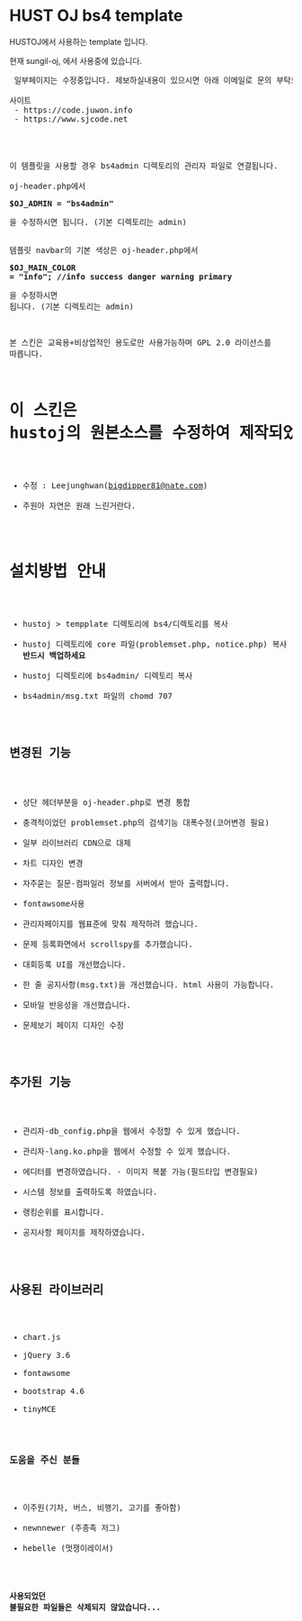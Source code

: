 # HUST OJ bs4 template
HUSTOJ에서 사용하는 template 입니다.

현재 sungil-oj,  에서 사용중에 있습니다.

<pre> 일부페이지는 수정중입니다. 제보하실내용이 있으시면 아래 이메일로 문의 부탁드립니다.

사이트
 - https://code.juwon.info 
 - https://www.sjcode.net




이 템플릿을 사용할 경우 bs4admin 디렉토리의 관리자 파일로 연결됩니다.

oj-header.php에서 <b><pre>$OJ_ADMIN = "bs4admin"</pre></b>을 수정하시면 됩니다. (기본 디렉토리는 admin)

템플릿 navbar의 기본 색상은
oj-header.php에서 <b><pre>$OJ_MAIN_COLOR = "info"; //info success danger warning primary</pre></b>을 수정하시면 됩니다. (기본 디렉토리는 admin)

본 스킨은 교육용+비상업적인 용도로만 사용가능하며 GPL 2.0 라이선스를 따릅니다.



# 이 스킨은 hustoj의 원본소스를 수정하여 제작되었습니다.
- 수정 : Leejunghwan(bigdipper81@nate.com)
- 주원아 자연은 원래 느린거란다.

# 설치방법 안내
- hustoj > tempplate 디렉토리에 bs4/디렉토리를 복사
- hustoj 디렉토리에 core 파일(problemset.php, notice.php) 복사 <b>반드시 백업하세요</b>
- hustoj 디렉토리에 bs4admin/ 디렉토리 복사
- bs4admin/msg.txt 파일의 chomd 707 

## 변경된 기능
- 상단 헤더부분을 oj-header.php로 변경 통합
- 충격적이었던 problemset.php의 검색기능 대폭수정(코어변경 필요)
- 일부 라이브러리 CDN으로 대체
- 차트 디자인 변경
- 자주묻는 질문-컴파일러 정보를 서버에서 받아 출력합니다.
- fontawsome사용
- 관리자페이지를 웹표준에 맞춰 제작하려 했습니다.
- 문제 등록화면에서 scrollspy를 추가했습니다.
- 대회등록 UI를 개선했습니다.
- 한 줄 공지사항(msg.txt)을 개선했습니다. html 사용이 가능합니다.
- 모바일 반응성을 개선했습니다.
- 문제보기 페이지 디자인 수정


## 추가된 기능
- 관리자-db_config.php을 웹에서 수정할 수 있게 했습니다.
- 관리자-lang.ko.php을 웹에서 수정할 수 있게 했습니다.
- 에디터를 변경하였습니다. - 이미지 복붙 가능(필드타입 변경필요)
- 시스템 정보를 출력하도록 하였습니다.
- 랭킹순위를 표시합니다.
- 공지사항 페이지를 제작하였습니다.

## 사용된 라이브러리
- chart.js
- jQuery 3.6
- fontawsome
- bootstrap 4.6
- tinyMCE

### 도움을 주신 분들
- 이주원(기차, 버스, 비행기, 고기를 좋아함)
- newnnewer (주종족 저그)
- hebelle (멋쟁이레이서)

#### 사용되었던 불필요한 파일들은 삭제되지 않았습니다... 
